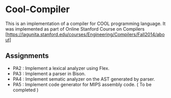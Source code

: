 # Cool-Compiler

This is an implementation of a compiler for COOL programming language.
It was implemented as part of Online Stanford Course on Compilers [https://lagunita.stanford.edu/courses/Engineering/Compilers/Fall2014/about]

Assignments
-----------
* PA2 : Implement a lexical analyzer using Flex.
* PA3 : Implement a parser in Bison.
* PA4 : Implement sematic analyzer on the AST generated by parser.
* PA5 : Implement code generator for MIPS assembly code. ( To be completed )
